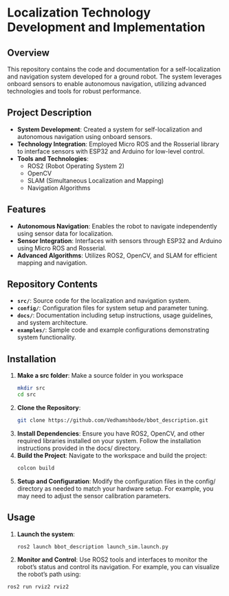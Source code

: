 # Localization Technology Development and Implementation

## Overview

This repository contains the code and documentation for a self-localization and navigation system developed for a ground robot. The system leverages onboard sensors to enable autonomous navigation, utilizing advanced technologies and tools for robust performance.

## Project Description

- **System Development**: Created a system for self-localization and autonomous navigation using onboard sensors.
- **Technology Integration**: Employed Micro ROS and the Rosserial library to interface sensors with ESP32 and Arduino for low-level control.
- **Tools and Technologies**: 
  - ROS2 (Robot Operating System 2)
  - OpenCV
  - SLAM (Simultaneous Localization and Mapping)
  - Navigation Algorithms

## Features

- **Autonomous Navigation**: Enables the robot to navigate independently using sensor data for localization.
- **Sensor Integration**: Interfaces with sensors through ESP32 and Arduino using Micro ROS and Rosserial.
- **Advanced Algorithms**: Utilizes ROS2, OpenCV, and SLAM for efficient mapping and navigation.

## Repository Contents

- **`src/`**: Source code for the localization and navigation system.
- **`config/`**: Configuration files for system setup and parameter tuning.
- **`docs/`**: Documentation including setup instructions, usage guidelines, and system architecture.
- **`examples/`**: Sample code and example configurations demonstrating system functionality.

## Installation
1. **Make a src folder**:
Make a source folder in you workspace
   ```bash
   mkdir src
   cd src
   ```
2. **Clone the Repository**:
   ```bash
   git clone https://github.com/Vedhamshbode/bbot_description.git
   ```
3. **Install Dependencies**:
Ensure you have ROS2, OpenCV, and other required libraries installed on your system. Follow the installation instructions provided in the docs/ directory.
4. **Build the Project**:
Navigate to the workspace and build the project:
   ```bash
   colcon build
   ```
5. **Setup and Configuration**:
Modify the configuration files in the config/ directory as needed to match your hardware setup. For example, you may need to adjust the sensor calibration parameters.

## Usage
1. **Launch the system**:
   ```bash
   ros2 launch bbot_description launch_sim.launch.py
   ```
2. **Monitor and Control**:
Use ROS2 tools and interfaces to monitor the robot’s status and control its navigation. For example, you can visualize the robot’s path using:
```bash
ros2 run rviz2 rviz2
```
